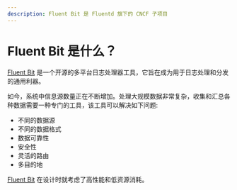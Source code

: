 ```yaml
---
description: Fluent Bit 是 Fluentd 旗下的 CNCF 子项目
---
```


# Fluent Bit 是什么？

​[Fluent Bit](http://fluentbit.io/) 是一个开源的多平台日志处理器工具，它旨在成为用于日志处理和分发的通用利器。

如今，系统中信息源数量正在不断增加。处理大规模数据非常复杂，收集和汇总各种数据需要一种专门的工具，该工具可以解决如下问题:

* 不同的数据源
* 不同的数据格式
* 数据可靠性
* 安全性
* 灵活的路由
* 多目的地

[Fluent Bit](https://fluentbit.io) 在设计时就考虑了高性能和低资源消耗。


